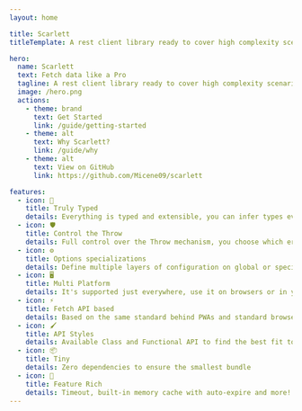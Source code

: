 ```yaml
---
layout: home

title: Scarlett
titleTemplate: A rest client library ready to cover high complexity scenarios...for real!

hero:
  name: Scarlett
  text: Fetch data like a Pro
  tagline: A rest client library ready to cover high complexity scenarios...for real!
  image: /hero.png
  actions:
    - theme: brand
      text: Get Started
      link: /guide/getting-started
    - theme: alt
      text: Why Scarlett?
      link: /guide/why
    - theme: alt
      text: View on GitHub
      link: https://github.com/Micene09/scarlett

features:
  - icon: 💪
    title: Truly Typed
    details: Everything is typed and extensible, you can infer types even on success and error response objects
  - icon: 🛡️
    title: Control the Throw
    details: Full control over the Throw mechanism, you choose which error is Fatal or Handled
  - icon: ⚙️
    title: Options specializations
    details: Define multiple layers of configuration on global or specialized scopes
  - icon: 🖥️
    title: Multi Platform
    details: It's supported just everywhere, use it on browsers or in your favorite runtime
  - icon: ⚡️
    title: Fetch API based
    details: Based on the same standard behind PWAs and standard browser's request mechanism...and yeah, it's fast!
  - icon: 🖌️
    title: API Styles
    details: Available Class and Functional API to find the best fit to your project
  - icon: 📦
    title: Tiny
    details: Zero dependencies to ensure the smallest bundle
  - icon: 🚀
    title: Feature Rich
    details: Timeout, built-in memory cache with auto-expire and more!
---
```


<script setup>
import { VPTeamMembers, VPTeamPageTitle } from 'vitepress/theme'

const members = [
	{
		avatar: 'https://www.github.com/micene09.png',
		name: 'micene09',
		title: 'Author',
		links: [
			{ icon: 'github', link: 'https://github.com/micene09' },
			{ icon: 'twitter', link: 'https://twitter.com/XMiceneX' }
		]
	},
	{
		avatar: 'https://www.github.com/pablobbb.png',
		name: 'pablobbb',
		title: 'Maintainer',
		links: [
			{ icon: 'github', link: 'https://github.com/pablobbb' },
			{ icon: 'twitter', link: 'https://twitter.com/fresh_rapp' }
		]
	},
	{
		avatar: 'https://www.github.com/cataniafran.png',
		name: 'cataniafran',
		title: 'Maintainer',
		links: [
			{ icon: 'github', link: 'https://github.com/cataniafran' }
		]
	}
]
</script>

<VPTeamPageTitle>
	<template #title>
		The Team
	</template>
	<template #lead>
		Passionate people who believe that even the most complex things can be turned into easy ones.
	</template>
</VPTeamPageTitle>
<VPTeamMembers size="small" :members="members" />